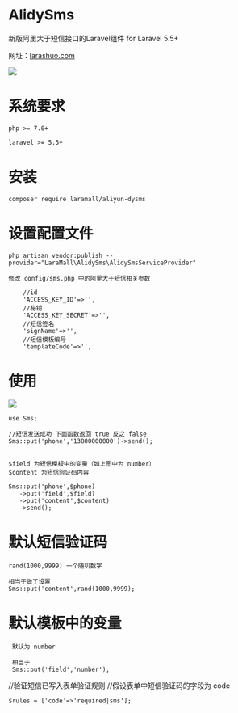 # AlidySms
<p>新版阿里大于短信接口的Laravel组件 for Laravel 5.5+ </p>

网址：<a href="https://larashuo.com">larashuo.com</a>

<img src="https://laravip.com/images/alidysms.png">

# 系统要求
````
php >= 7.0+

laravel >= 5.5+

````

# 安装
````
composer require laramall/aliyun-dysms
````
# 设置配置文件
````
php artisan vendor:publish --provider="LaraMall\AlidySms\AlidySmsServiceProvider"

修改 config/sms.php 中的阿里大于短信相关参数

  	//id
	'ACCESS_KEY_ID'=>'',
	//秘钥
	'ACCESS_KEY_SECRET'=>'',
	//短信签名
	'signName'=>'',
	//短信模板编号
	'templateCode'=>'',
````

# 使用

<img src="http://ox5dwi7xi.bkt.clouddn.com/github/sms-tp.png">

````
use Sms;

//短信发送成功 下面函数返回 true 反之 false
Sms::put('phone','13800000000')->send();


$field 为短信模板中的变量（如上图中为 number）
$content 为短信验证码内容

Sms::put('phone',$phone)
   ->put('field',$field)
   ->put('content',$content)
   ->send();

````

# 默认短信验证码

````
rand(1000,9999) 一个随机数字

相当于做了设置
Sms::put('content',rand(1000,9999);

````

# 默认模板中的变量

````
 默认为 number
 
 相当于
 Sms::put('field','number');

````

//验证短信已写入表单验证规则
//假设表单中短信验证码的字段为 code

````
$rules = ['code'=>'required|sms'];

````



